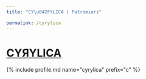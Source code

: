 ```yaml
---
title: "CY\u042FYLICA | Patromierz"

permalink: /cyrylica
---
```


# [CYЯYLICA](https://patronite.pl/cyrylica)

{% include profile.md name="cyrylica" prefix="c" %}
